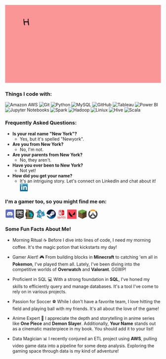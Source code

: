 <p align="center">
  <img src="https://github.com/NewyorkMengHer/NewyorkMengHer/blob/main/messagif.gif" alt="newyorkgif">
</p>


### Things I code with: 

![Amazon AWS](https://img.shields.io/badge/Amazon%20AWS-232F3E?style=flat-square&logo=amazon-aws)
![Git](https://img.shields.io/badge/-Git-F05032?style=flat-square&logo=git&logoColor=white)
![Python](https://img.shields.io/badge/-Python-3776AB?style=flat-square&logo=Python&logoColor=white)
![MySQL](https://img.shields.io/badge/-MySQL-4479A1?style=flat-square&logo=mysql&logoColor=white)
![GitHub](https://img.shields.io/badge/-GitHub-181717?style=flat-square&logo=github&logoColor=white)
![Tableau](https://img.shields.io/badge/-Tableau-E97627?style=flat-square&logo=tableau&logoColor=white)
![Power BI](https://img.shields.io/badge/-Power%20BI-F2C811?style=flat-square&logo=powerbi&logoColor=black)
![Jupyter Notebooks](https://img.shields.io/badge/-Jupyter%20Notebooks-F37626?style=flat-square&logo=jupyter&logoColor=white)
![Spark](https://img.shields.io/badge/-Apache%20Spark-E25A1C?style=flat-square&logo=apachespark&logoColor=white)
![Hadoop](https://img.shields.io/badge/-Apache%20Hadoop-66CCFF?style=flat-square&logo=apachehadoop&logoColor=black)
![Liniux](https://img.shields.io/badge/-Linux-FCC624?style=flat-square&logo=linux&logoColor=black)
![Hive](https://img.shields.io/badge/-Apache%20Hive-FDEE21?style=flat-square&logo=apachehive&logoColor=black)
![Scala](https://img.shields.io/badge/-Scala-DC322F?style=flat-square&logo=scala&logoColor=white)

### Frequently Asked Questions:
- **Is your real name "New York"?**
  - Yes, but it's spelled "Newyork".
- **Are you from New York?**
    -  No, I'm not.
- **Are your parents from New York?**
  - No, they aren't.
- **Have you ever been to New York?**
  - Not yet!
- **How did you get your name?**
  - It's an intriguing story. Let's connect on LinkedIn and chat about it! <a href="https://www.linkedin.com/in/newyork-her/" target="blank"><img align="center" src="https://github.com/NewyorkMengHer/NewyorkMengHer/blob/main/socials/transparent-Linkedin-logo-icon.png" height="25" /></a>

### I'm a gamer too, so you might find me on:
<a href=" " target="blank"><img align="center" src="https://github.com/NewyorkMengHer/NewyorkMengHer/blob/main/Game%20Icons/discord.png" height="30" /></a>
<a href=" " target="blank"><img align="center" src="https://github.com/NewyorkMengHer/NewyorkMengHer/blob/main/Game%20Icons/Epic.png" height="30" /></a> 
<a href=" " target="blank"><img align="center" src="https://github.com/NewyorkMengHer/NewyorkMengHer/blob/main/Game%20Icons/LoL.png" height="30" /></a>
<a href=" " target="blank"><img align="center" src="https://github.com/NewyorkMengHer/NewyorkMengHer/blob/main/Game%20Icons/Battlenet.png" height="30" /></a>
<a href="" target="blank"><img align="center" src="https://github.com/NewyorkMengHer/NewyorkMengHer/blob/main/Game%20Icons/Steam.png" height="30" /></a>
<a href="" target="blank"><img align="center" src="https://github.com/NewyorkMengHer/NewyorkMengHer/blob/main/Game%20Icons/Switch.png" height="30" /></a>
<a href="" target="blank"><img align="center" src="https://github.com/NewyorkMengHer/NewyorkMengHer/blob/main/Game%20Icons/valorant.png" height="30" /></a>
<a href="" target="blank"><img align="center" src="https://github.com/NewyorkMengHer/NewyorkMengHer/blob/main/Game%20Icons/minecraft.png" height="30" /></a>
<a href="" target="blank"><img align="center" src="https://github.com/NewyorkMengHer/NewyorkMengHer/blob/main/Game%20Icons/overwatch.png" height="30" /></a>


### Some Fun Facts About Me! 
- Morning Ritual ☕
Before I dive into lines of code, I need my morning coffee. It's the magic potion that kickstarts my day!

- Gamer Alert! 🎮
From building blocks in **Minecraft** to catching 'em all in **Pokemon**, I've played them all. Lately, I've been diving into the competitive worlds of **Overwatch** and **Valorant**. GGWP!

- Proficient in SQL 💻
With a strong foundation in **SQL**, I've honed my skills to efficiently query and manage databases. It's a tool I've come to rely on in various projects.

- Passion for Soccer ⚽
While I don't have a favorite team, I love hitting the field and playing ball with my friends. It's all about the love of the game!

- Anime Expert 🍿
I appreciate the depth and storytelling in anime series like **One Piece** and **Demon Slayer**. Additionally, **Your Name** stands out as a cinematic masterpiece in my book. You should add it to your list!

- Data Magician 📊
I recently conjured an ETL project using **AWS**, pulling video game data into a pipeline for some deep analysis. Exploring the gaming space through data is my kind of adventure!





<!---
NewyorkMengHer/NewyorkMengHer is a ✨ special ✨ repository because its `README.md` (this file) appears on your GitHub profile.
You can click the Preview link to take a look at your changes.
--->
